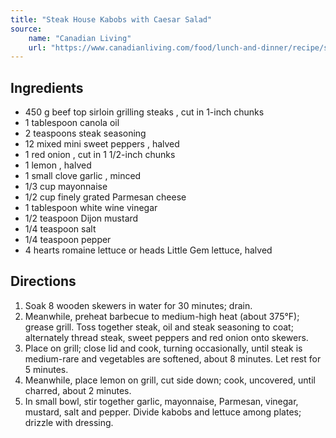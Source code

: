 ```yaml
---
title: "Steak House Kabobs with Caesar Salad"
source:
    name: "Canadian Living"
    url: "https://www.canadianliving.com/food/lunch-and-dinner/recipe/steak-house-kabobs-with-caesar-salad"
---
```


## Ingredients

-   450 g beef top sirloin grilling steaks , cut in 1-inch chunks
-   1 tablespoon canola oil
-   2 teaspoons steak seasoning
-   12 mixed mini sweet peppers , halved
-   1 red onion , cut in 1 1/2-inch chunks
-   1 lemon , halved
-   1 small clove garlic , minced
-   1/3 cup mayonnaise
-   1/2 cup finely grated Parmesan cheese
-   1 tablespoon white wine vinegar
-   1/2 teaspoon Dijon mustard
-   1/4 teaspoon salt
-   1/4 teaspoon pepper
-   4 hearts romaine lettuce or heads Little Gem lettuce, halved

## Directions

1. Soak 8 wooden skewers in water for 30 minutes; drain.
1. Meanwhile, preheat barbecue to medium-high heat (about 375°F); grease grill. Toss together steak, oil and steak seasoning to coat; alternately thread steak, sweet peppers and red onion onto skewers.
1. Place on grill; close lid and cook, turning occasionally, until steak is medium-rare and vegetables are softened, about 8 minutes. Let rest for 5 minutes.
1. Meanwhile, place lemon on grill, cut side down; cook, uncovered, until charred, about 2 minutes.
1. In small bowl, stir together garlic, mayonnaise, Parmesan, vinegar, mustard, salt and pepper. Divide kabobs and lettuce among plates; drizzle with dressing.
